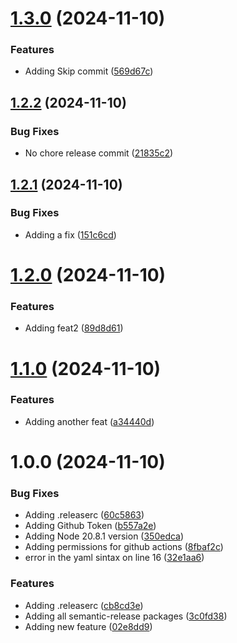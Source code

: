 # [1.3.0](https://github.com/nietzscheson/versioner/compare/v1.2.2...v1.3.0) (2024-11-10)


### Features

* Adding Skip commit ([569d67c](https://github.com/nietzscheson/versioner/commit/569d67c5da99c555fdb2d7b885a09ed766a8a0e1))

## [1.2.2](https://github.com/nietzscheson/versioner/compare/v1.2.1...v1.2.2) (2024-11-10)


### Bug Fixes

* No chore release commit ([21835c2](https://github.com/nietzscheson/versioner/commit/21835c22ec816be5c7983bb31120d023560306e9))

## [1.2.1](https://github.com/nietzscheson/versioner/compare/v1.2.0...v1.2.1) (2024-11-10)


### Bug Fixes

* Adding a fix ([151c6cd](https://github.com/nietzscheson/versioner/commit/151c6cde8d89275cd416d3670f02ccabb2135f39))

# [1.2.0](https://github.com/nietzscheson/versioner/compare/v1.1.0...v1.2.0) (2024-11-10)


### Features

* Adding feat2 ([89d8d61](https://github.com/nietzscheson/versioner/commit/89d8d615a98fb3a5c17cd1860ea0d2aeab499fbf))

# [1.1.0](https://github.com/nietzscheson/versioner/compare/v1.0.0...v1.1.0) (2024-11-10)


### Features

* Adding another feat ([a34440d](https://github.com/nietzscheson/versioner/commit/a34440d630bdc0c47ebae2e0af6adb4b9993de3b))

# 1.0.0 (2024-11-10)


### Bug Fixes

* Adding .releaserc ([60c5863](https://github.com/nietzscheson/versioner/commit/60c58637637a5db725246c55dd157a14b7980a42))
* Adding Github Token ([b557a2e](https://github.com/nietzscheson/versioner/commit/b557a2e3ae1c092c91f11791e076ac7e3ab91117))
* Adding Node 20.8.1 version ([350edca](https://github.com/nietzscheson/versioner/commit/350edca97f20bfc4071b5f96650e79ff0e8d3845))
* Adding permissions for github actions ([8fbaf2c](https://github.com/nietzscheson/versioner/commit/8fbaf2cf068f00be2edfb0d06e6a58d06da6d9bf))
* error in the yaml sintax on line 16 ([32e1aa6](https://github.com/nietzscheson/versioner/commit/32e1aa69ada49d93688edb3aaba2348a55a41a62))


### Features

* Adding .releaserc ([cb8cd3e](https://github.com/nietzscheson/versioner/commit/cb8cd3ec48634d59cbf253280ed76aee5d2c3e57))
* Adding all semantic-release packages ([3c0fd38](https://github.com/nietzscheson/versioner/commit/3c0fd38839c656730a0eeb410ba147d332312ebf))
* Adding new feature ([02e8dd9](https://github.com/nietzscheson/versioner/commit/02e8dd9b5f359d0ac774aa9601887fb186e6c1b1))
